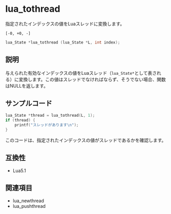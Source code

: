 # lua_tothread

指定されたインデックスの値をLuaスレッドに変換します。

`[-0, +0, -]`

```c
lua_State *lua_tothread (lua_State *L, int index);
```

## 説明

与えられた有効なインデックスの値をLuaスレッド（`lua_State*`として表される）に変換します。この値はスレッドでなければならず、そうでない場合、関数はNULLを返します。

## サンプルコード

```c
lua_State *thread = lua_tothread(L, 1);
if (thread) {
    printf("スレッドがあります\n");
}
```

このコードは、指定されたインデックスの値がスレッドであるかを確認します。

## 互換性

- Lua5.1

## 関連項目

- lua_newthread
- lua_pushthread